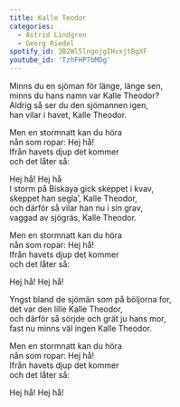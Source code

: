 ```yaml
---
title: Kalle Teodor
categories:
  - Astrid Lindgren
  - Georg Riedel
spotify_id: 3B2Wl5lngojgIHvxjtBgXF
youtube_id: 'TzhFHP7bMOg'
---
```

Minns du en sjöman för länge, länge sen,\
minns du hans namn var Kalle Theodor?\
Aldrig så ser du den sjömannen igen,\
han vilar i havet, Kalle Theodor.

Men en stormnatt kan du höra\
nån som ropar: Hej hå!\
Ifrån havets djup det kommer\
och det låter så:

Hej hå! Hej hå\
I storm på Biskaya gick skeppet i kvav,\
skeppet han segla’, Kalle Theodor,\
och därför så vilar han nu i sin grav,\
vaggad av sjögräs, Kalle Theodor.

Men en stormnatt kan du höra\
nån som ropar: Hej hå!\
Ifrån havets djup det kommer\
och det låter så:

Hej hå! Hej hå!

Yngst bland de sjömän som på böljorna for,\
det var den lille Kalle Theodor,\
och därför så sörjde och grät ju hans mor,\
fast nu minns väl ingen Kalle Theodor.

Men en stormnatt kan du höra\
nån som ropar: Hej hå!\
Ifrån havets djup det kommer\
och det låter så:

Hej hå! Hej hå!
